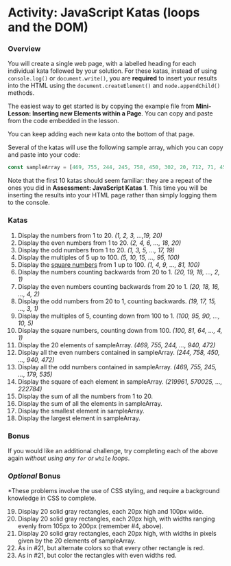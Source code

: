 # Activity: JavaScript Katas (loops and the DOM)

### Overview ###

You will create a single web page, with a labelled heading for each individual kata followed by your solution. For these katas, instead of using `console.log()` or `document.write()`, you are **required** to insert your results into the HTML using the `document.createElement()` and `node.appendChild()` methods.

The easiest way to get started is by copying the example file from **Mini-Lesson: Inserting new Elements within a Page**. You can copy and paste from the code embedded in the lesson.

You can keep adding each new kata onto the bottom of that page.

Several of the katas will use the following sample array, which you can copy and paste into your code:

```js
const sampleArray = [469, 755, 244, 245, 758, 450, 302, 20, 712, 71, 456, 21, 398, 339, 882, 848, 179, 535, 940, 472];
```

Note that the first 10 katas should seem familiar: they are a repeat of the ones you did in **Assessment: JavaScript Katas 1**. This time you will be inserting the results into your HTML page rather than simply logging them to the console.

### Katas ###

1.  Display the numbers from 1 to 20. _(1, 2, 3, ...,19, 20)_
2.  Display the even numbers from 1 to 20. _(2, 4, 6, ..., 18, 20)_
3.  Display the odd numbers from 1 to 20. _(1, 3, 5, ..., 17, 19)_
4.  Display the multiples of 5 up to 100. _(5, 10, 15, ..., 95, 100)_
5.  Display the [square numbers](https://simple.wikipedia.org/wiki/Square_number) from 1 up to 100. _(1, 4, 9, ..., 81, 100)_
6.  Display the numbers counting backwards from 20 to 1. _(20, 19, 18, ..., 2, 1)_
7.  Display the even numbers counting backwards from 20 to 1. _(20, 18, 16, ..., 4, 2)_
8.  Display the odd numbers from 20 to 1, counting backwards. _(19, 17, 15, ..., 3, 1)_
9.  Display the multiples of 5, counting down from 100 to 1. _(100, 95, 90, ..., 10, 5)_
10.  Display the square numbers, counting down from 100. _(100, 81, 64, ..., 4, 1)_
11.  Display the 20 elements of sampleArray. _(469, 755, 244, ..., 940, 472)_
12.  Display all the even numbers contained in sampleArray. _(244, 758, 450, ..., 940, 472)_
13.  Display all the odd numbers contained in sampleArray. _(469, 755, 245, ..., 179, 535)_
14.  Display the square of each element in sampleArray. _(219961, 570025, ..., 222784)_
15.  Display the sum of all the numbers from 1 to 20.
16.  Display the sum of all the elements in sampleArray.
17.  Display the smallest element in sampleArray.
18.  Display the largest element in sampleArray.


### Bonus ###

If you would like an additional challenge, try completing each of the above again _without using any `for` or `while` loops_.

### *Optional* Bonus ###

*These problems involve the use of CSS styling, and require a background knowledge in CSS to complete.

19.  Display 20 solid gray rectangles, each 20px high and 100px wide.
20.  Display 20 solid gray rectangles, each 20px high, with widths ranging evenly from 105px to 200px (remember #4, above).
21.  Display 20 solid gray rectangles, each 20px high, with widths in pixels given by the 20 elements of sampleArray.
22.  As in #21, but alternate colors so that every other rectangle is red.
23.  As in #21, but color the rectangles with even widths red.
